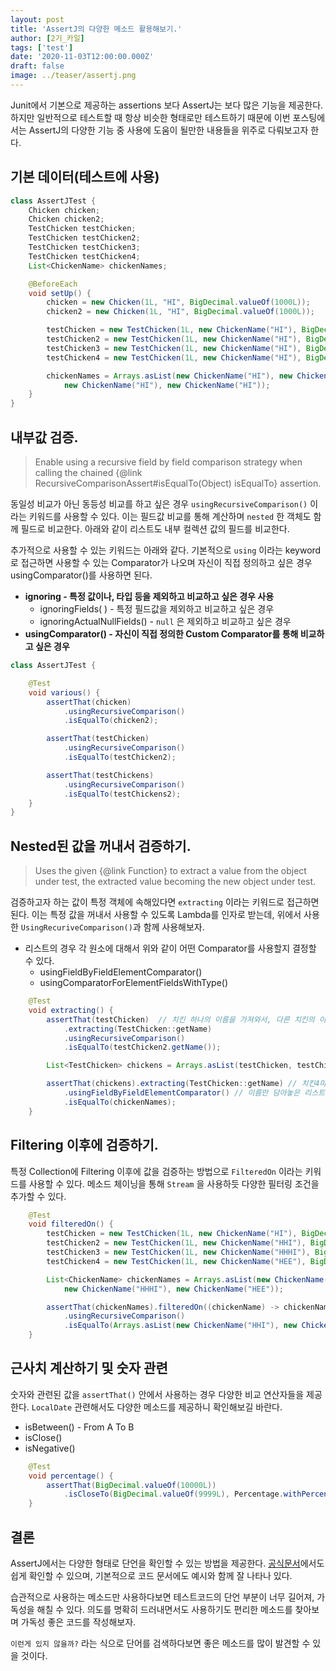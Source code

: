 ```yaml
---
layout: post
title: 'AssertJ의 다양한 메소드 활용해보기.'
author: [2기_카일]
tags: ['test']
date: '2020-11-03T12:00:00.000Z'
draft: false
image: ../teaser/assertj.png
---
```


Junit에서 기본으로 제공하는 assertions 보다 AssertJ는 보다 많은 기능을 제공한다. 하지만 일반적으로 테스트할 때 항상 비슷한 형태로만 테스트하기 때문에 이번 포스팅에서는 AssertJ의 다양한 기능 중 사용에 도움이 될만한 내용들을 위주로 다뤄보고자 한다.

## 기본 데이터(테스트에 사용)

```java
class AssertJTest {
    Chicken chicken;
    Chicken chicken2;
    TestChicken testChicken;
    TestChicken testChicken2;
    TestChicken testChicken3;
    TestChicken testChicken4;
    List<ChickenName> chickenNames;

    @BeforeEach
    void setUp() {
        chicken = new Chicken(1L, "HI", BigDecimal.valueOf(1000L));
        chicken2 = new Chicken(1L, "HI", BigDecimal.valueOf(1000L));

        testChicken = new TestChicken(1L, new ChickenName("HI"), BigDecimal.valueOf(1000L));
        testChicken2 = new TestChicken(1L, new ChickenName("HI"), BigDecimal.valueOf(1000L));
        testChicken3 = new TestChicken(1L, new ChickenName("HI"), BigDecimal.valueOf(1000L));
        testChicken4 = new TestChicken(1L, new ChickenName("HI"), BigDecimal.valueOf(1000L));

        chickenNames = Arrays.asList(new ChickenName("HI"), new ChickenName("HI"),
            new ChickenName("HI"), new ChickenName("HI"));
    }
}
```

## 내부값 검증.

> Enable using a recursive field by field comparison strategy when calling the chained {@link RecursiveComparisonAssert#isEqualTo(Object) isEqualTo} assertion.

동일성 비교가 아닌 동등성 비교를 하고 싶은 경우 `usingRecursiveComparison()` 이라는 키워드를 사용할 수 있다. 이는 필드값 비교를 통해 계산하며 `nested` 한 객체도 함께 필드로 비교한다. 아래와 같이 리스트도 내부 컬렉션 값의 필드를 비교한다.

추가적으로 사용할 수 있는 키워드는 아래와 같다. 기본적으로 `using` 이라는 keyword로 접근하면 사용할 수 있는 Comparator가 나오며 자신이 직접 정의하고 싶은 경우 usingComparator()를 사용하면 된다.

- **ignoring - 특정 값이나, 타입 등을 제외하고 비교하고 싶은 경우 사용**
  - ignoringFields( ) - 특정 필드값을 제외하고 비교하고 싶은 경우
  - ignoringActualNullFields() - `null` 은 제외하고 비교하고 싶은 경우
- **usingComparator() - 자신이 직접 정의한 Custom Comparator를 통해 비교하고 싶은 경우**

```java
class AssertJTest {

    @Test
    void various() {
        assertThat(chicken)
            .usingRecursiveComparison()
            .isEqualTo(chicken2);

        assertThat(testChicken)
            .usingRecursiveComparison()
            .isEqualTo(testChicken2);

        assertThat(testChickens)
            .usingRecursiveComparison()
            .isEqualTo(testChickens2);
    }
}
```

## Nested된 값을 꺼내서 검증하기.

> Uses the given {@link Function} to extract a value from the object under test, the extracted value becoming the new object under test.

검증하고자 하는 값이 특정 객체에 속해있다면 `extracting` 이라는 키워드로 접근하면 된다. 이는 특정 값을 꺼내서 사용할 수 있도록 Lambda를 인자로 받는데, 위에서 사용한 `UsingRecuriveComparison()`과 함께 사용해보자.

- 리스트의 경우 각 원소에 대해서 위와 같이 어떤 Comparator를 사용할지 결정할 수 있다.
  - usingFieldByFieldElementComparator()
  - usingComparatorForElementFieldsWithType()

```java
    @Test
    void extracting() {
        assertThat(testChicken)  // 치킨 하나의 이름을 가져와서, 다른 치킨의 이름과 비교(필드)
            .extracting(TestChicken::getName)
            .usingRecursiveComparison()
            .isEqualTo(testChicken2.getName());

        List<TestChicken> chickens = Arrays.asList(testChicken, testChicken2, testChicken3, testChicken4);

        assertThat(chickens).extracting(TestChicken::getName) // 치킨4마리의 이름을 모두
            .usingFieldByFieldElementComparator() // 이름만 담아놓은 리스트의 원소와 하나씩 필드 비교
            .isEqualTo(chickenNames);
    }
```

## Filtering 이후에 검증하기.

특정 Collection에 Filtering 이후에 값을 검증하는 방법으로 `FilteredOn` 이라는 키워드를 사용할 수 있다. 메소드 체이닝을 통해 `Stream` 을 사용하듯 다양한 필터링 조건을 추가할 수 있다.

```java
    @Test
    void filteredOn() {
        testChicken = new TestChicken(1L, new ChickenName("HI"), BigDecimal.valueOf(1000L));
        testChicken2 = new TestChicken(1L, new ChickenName("HHI"), BigDecimal.valueOf(1000L));
        testChicken3 = new TestChicken(1L, new ChickenName("HHHI"), BigDecimal.valueOf(1000L));
        testChicken4 = new TestChicken(1L, new ChickenName("HEE"), BigDecimal.valueOf(1000L));

        List<ChickenName> chickenNames = Arrays.asList(new ChickenName("HI"), new ChickenName("HHI"),
            new ChickenName("HHHI"), new ChickenName("HEE"));

        assertThat(chickenNames).filteredOn((chickenName) -> chickenName.getName().contains("HHI"))
            .usingRecursiveComparison()
            .isEqualTo(Arrays.asList(new ChickenName("HHI"), new ChickenName("HHHI")));
    }
```

## 근사치 계산하기 및 숫자 관련

숫자와 관련된 값을 `assertThat()` 안에서 사용하는 경우 다양한 비교 연산자들을 제공한다. `LocalDate` 관련해서도 다양한 메소드를 제공하니 확인해보길 바란다.

- isBetween() - From A To B
- isClose()
- isNegative()

```java
    @Test
    void percentage() {
        assertThat(BigDecimal.valueOf(10000L))
            .isCloseTo(BigDecimal.valueOf(9999L), Percentage.withPercentage(90));
    }
```

## 결론

AssertJ에서는 다양한 형태로 단언을 확인할 수 있는 방법을 제공한다. [공식문서](https://joel-costigliola.github.io/assertj/assertj-core-features-highlight.html)에서도 쉽게 확인할 수 있으며, 기본적으로 코드 문서에도 예시와 함께 잘 나타나 있다.

습관적으로 사용하는 메소드만 사용하다보면 테스트코드의 단언 부분이 너무 길어져, 가독성을 해칠 수 있다. 의도를 명확히 드러내면서도 사용하기도 편리한 메소드를 찾아보며 가독성 좋은 코드를 작성해보자.

`이런게 있지 않을까?` 라는 식으로 단어를 검색하다보면 좋은 메소드를 많이 발견할 수 있을 것이다.
